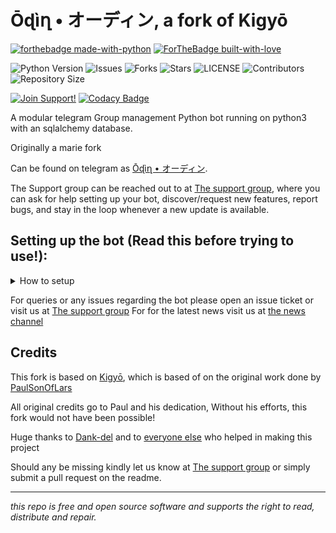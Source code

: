 #  Ōɖìղ • オーディン, a fork of Kigyō

[![forthebadge made-with-python](http://ForTheBadge.com/images/badges/made-with-python.svg)](https://www.python.org/)
[![ForTheBadge built-with-love](http://ForTheBadge.com/images/badges/built-with-love.svg)](https://GitHub.com/itsLuuke/)</br>


![Python Version](https://img.shields.io/badge/python-3.8-green?style=for-the-badge&logo=appveyor)
![Issues](https://img.shields.io/github/issues/OdinRobot/OdinRobot?style=for-the-badge&logo=appveyor)
![Forks](https://img.shields.io/github/forks/OdinRobot/OdinRobot?style=for-the-badge&logo=appveyor)
![Stars](https://img.shields.io/github/stars/OdinRobot/OdinRobot?style=for-the-badge&logo=appveyor)
![LICENSE](https://img.shields.io/github/license/OdinRobot/OdinRobot?style=for-the-badge&logo=appveyor)
![Contributors](https://img.shields.io/github/contributors/OdinRobot/OdinRobot?style=for-the-badge&logo=appveyor)
![Repository Size](https://img.shields.io/github/repo-size/OdinRobot/OdinRobot?style=for-the-badge&logo=appveyor)</br>


[![Join Support!](https://img.shields.io/badge/Support%20Chat-SupportGroup-red)](https://t.me/TheBotsSupport)
[![Codacy Badge](https://app.codacy.com/project/badge/Grade/cfb691a93a064d9ea753ef2b5fccf797)](https://www.codacy.com/manual/OdinRobot/OdinRobot?utm_source=github.com&amp;utm_medium=referral&amp;utm_content=OdinRobot/OdinRobot&amp;utm_campaign=Badge_Grade)


A modular telegram Group management Python bot running on python3 with an sqlalchemy database.

Originally a marie fork

Can be found on telegram as [Ōɖìղ • オーディン](https://t.me/OdinRobot).

The Support group can be reached out to at [The support group](https://t.me/TheBotsSupport), where you can ask for help setting up your bot, discover/request new features, report bugs, and stay in the loop whenever a new update is available.



## Setting up the bot (Read this before trying to use!):


<details>
  <summary>How to setup</summary>
  
- `git clone https://github.com/OdinRobot/OdinRobot`
- `cd OdinRobot`
- `cp sample_config.ini config.ini`
- *Fill in all the vars*
- `pip3 install -U -r requirements.txt`
- *And finally* `python3 -m tg_bot`

*Enjoy!*
</details>

For queries or any issues regarding the bot please open an issue ticket or visit us at [The support group](https://t.me/TheBotsSupport) 
For for the latest news visit us at [the news channel](https://t.me/LukeBots) 

## Credits
This fork is based on [Kigyō](https://github.com/Dank-del/EnterpriseALRobot), which is based of on the original work done by [PaulSonOfLars](https://github.com/PaulSonOfLars)

All original credits go to Paul and his dedication, Without his efforts, this fork would not have been possible!

Huge thanks to [Dank-del](https://github.com/Dank-del) and to [everyone else](https://github.com/OdinRobot/OdinRobot/graphs/contributors) who helped in making this project

Should any be missing kindly let us know at [The support group](https://t.me/TheBotsSupport) or simply submit a pull request on the readme.


-------------------------------------------------------------------------------------
  

*this repo is free and open source software and supports the right to read, distribute and repair.*
